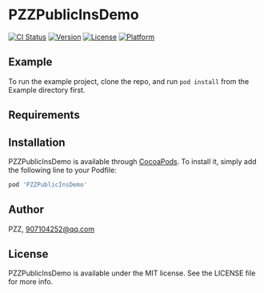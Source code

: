 # PZZPublicInsDemo

[![CI Status](https://img.shields.io/travis/PZZ/PZZPublicInsDemo.svg?style=flat)](https://travis-ci.org/PZZ/PZZPublicInsDemo)
[![Version](https://img.shields.io/cocoapods/v/PZZPublicInsDemo.svg?style=flat)](https://cocoapods.org/pods/PZZPublicInsDemo)
[![License](https://img.shields.io/cocoapods/l/PZZPublicInsDemo.svg?style=flat)](https://cocoapods.org/pods/PZZPublicInsDemo)
[![Platform](https://img.shields.io/cocoapods/p/PZZPublicInsDemo.svg?style=flat)](https://cocoapods.org/pods/PZZPublicInsDemo)

## Example

To run the example project, clone the repo, and run `pod install` from the Example directory first.

## Requirements

## Installation

PZZPublicInsDemo is available through [CocoaPods](https://cocoapods.org). To install
it, simply add the following line to your Podfile:

```ruby
pod 'PZZPublicInsDemo'
```

## Author

PZZ, 907104252@qq.com

## License

PZZPublicInsDemo is available under the MIT license. See the LICENSE file for more info.
